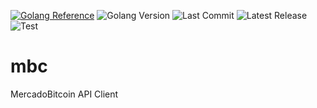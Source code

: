[![Golang Reference](https://img.shields.io/badge/go-reference-blue)](https://pkg.go.dev/github.com/lucaskatayama/mbc)
![Golang Version](https://img.shields.io/github/go-mod/go-version/lucaskatayama/mbc?filename=.%2Fv3%2Fgo.mod)
![Last Commit](https://img.shields.io/github/last-commit/lucaskatayama/mbc)
![Latest Release](https://img.shields.io/github/v/release/lucaskatayama/mbc)
![Test](https://img.shields.io/github/workflow/status/lucaskatayama/mbc/Go?label=test)

# mbc

MercadoBitcoin API Client

